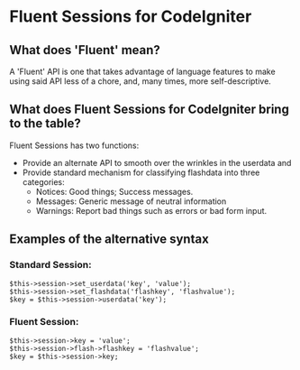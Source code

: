 Fluent Sessions for CodeIgniter
===============================
What does 'Fluent' mean?
------------------------

A 'Fluent' API is one that takes advantage of language features to make using
said API less of a chore, and, many times, more self-descriptive.

What does Fluent Sessions for CodeIgniter bring to the table?
-------------------------------------------------------------

Fluent Sessions has two functions:

* Provide an alternate API to smooth over the wrinkles in the userdata and
* Provide standard mechanism for classifying flashdata into three
  categories:
  * Notices: Good things; Success messages.
  * Messages: Generic message of neutral information
  * Warnings: Report bad things such as errors or bad form input.

Examples of the alternative syntax
----------------------------------

### Standard Session:
    $this->session->set_userdata('key', 'value');
    $this->session->set_flashdata('flashkey', 'flashvalue');
    $key = $this->session->userdata('key');
### Fluent Session:
    $this->session->key = 'value';
    $this->session->flash->flashkey = 'flashvalue';
    $key = $this->session->key;


